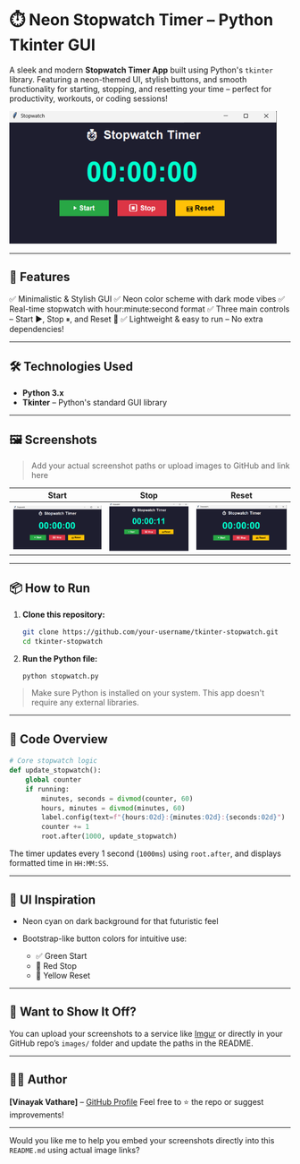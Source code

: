 # ⏱️ Neon Stopwatch Timer – Python Tkinter GUI

A sleek and modern **Stopwatch Timer App** built using Python's `tkinter` library. Featuring a neon-themed UI, stylish buttons, and smooth functionality for starting, stopping, and resetting your time – perfect for productivity, workouts, or coding sessions!

![Stopwatch Banner](./Images/startTimer.png)

---

## 🚀 Features

✅ Minimalistic & Stylish GUI
✅ Neon color scheme with dark mode vibes
✅ Real-time stopwatch with hour\:minute\:second format
✅ Three main controls – Start ▶, Stop ⏸, and Reset 🔁
✅ Lightweight & easy to run – No extra dependencies!

---

## 🛠️ Technologies Used

* **Python 3.x**
* **Tkinter** – Python's standard GUI library

---

## 🖼️ Screenshots

> Add your actual screenshot paths or upload images to GitHub and link here

| Start                                    | Stop                                   | Reset                                    |
| ---------------------------------------- | -------------------------------------- | ---------------------------------------- |
| ![Start](./Images/startTimer.png) | ![Stop](./Images/stopTimer.png) | ![Reset](./Images/reset_Timer.png) |

---

## 📦 How to Run

1. **Clone this repository:**

   ```bash
   git clone https://github.com/your-username/tkinter-stopwatch.git
   cd tkinter-stopwatch
   ```

2. **Run the Python file:**

   ```bash
   python stopwatch.py
   ```

> Make sure Python is installed on your system. This app doesn't require any external libraries.

---

## 🧠 Code Overview

```python
# Core stopwatch logic
def update_stopwatch():
    global counter
    if running:
        minutes, seconds = divmod(counter, 60)
        hours, minutes = divmod(minutes, 60)
        label.config(text=f"{hours:02d}:{minutes:02d}:{seconds:02d}")
        counter += 1
        root.after(1000, update_stopwatch)
```

The timer updates every 1 second (`1000ms`) using `root.after`, and displays formatted time in `HH:MM:SS`.

---

## 🎨 UI Inspiration

* Neon cyan on dark background for that futuristic feel
* Bootstrap-like button colors for intuitive use:

  * ✅ Green Start
  * 🔴 Red Stop
  * 🔁 Yellow Reset

---

## 📸 Want to Show It Off?

You can upload your screenshots to a service like [Imgur](https://imgur.com/) or directly in your GitHub repo’s `images/` folder and update the paths in the README.

---

## 🧑‍💻 Author

**\[Vinayak Vathare]** – [GitHub Profile](https://github.com/VathareVinayak)
Feel free to ⭐ the repo or suggest improvements!

---

Would you like me to help you embed your screenshots directly into this `README.md` using actual image links?
